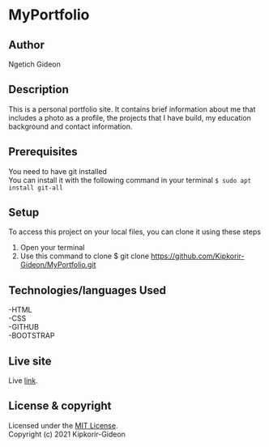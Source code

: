 # MyPortfolio

## Author
Ngetich Gideon

## Description
This is a personal portfolio site. It contains brief information about me that includes a photo as a profile, 
the projects that I have build, my education background and contact information.

## Prerequisites
You need to have git installed<br />
You can install it with the following command in your terminal
`$ sudo apt install git-all`

## Setup
To access this project on your local files, you can clone it using these steps
1. Open your terminal
1. Use this command to clone $ git clone https://github.com/Kipkorir-Gideon/MyPortfolio.git

## Technologies/languages Used
-HTML<br/>
-CSS<br/>
-GITHUB<br/>
-BOOTSTRAP

## Live site
Live [link](https://kipkorir-gideon.github.io/MyPortfolio/).

## License & copyright
Licensed under the [MIT License](LICENSE).<br />
Copyright (c) 2021 Kipkorir-Gideon
